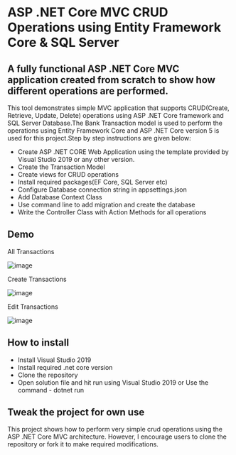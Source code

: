 # ASP .NET Core MVC CRUD Operations using Entity Framework Core & SQL Server

## A fully functional ASP .NET Core MVC application created from scratch to show how different operations are performed.

This tool demonstrates simple MVC application that supports CRUD(Create, Retrieve, Update, Delete) operations using ASP .NET Core framework and SQL Server Database.The Bank Transaction model is used to perform the operations using Entity Framework Core and ASP .NET Core version 5 is used for this project.Step by step instructions are given below:
* Create ASP .NET CORE Web Application using the template provided by Visual Studio 2019 or any other version.
* Create the Transaction Model
* Create views for CRUD operations
* Install required packages(EF Core, SQL Server etc)
* Configure Database connection string in appsettings.json
* Add Database Context Class
* Use command line to add migration and create the database
* Write the Controller Class with Action Methods for all operations

## Demo
All Transactions

![image](https://user-images.githubusercontent.com/84260545/214379034-836ddc15-0918-4d2c-8244-cc6fbcf6ba58.png)

Create Transactions

![image](https://user-images.githubusercontent.com/84260545/214378921-e8ca39af-29ae-4329-aec4-b2f53a7b5484.png)

Edit Transactions

![image](https://user-images.githubusercontent.com/84260545/214378860-adbac4b7-eaac-4d2d-9d04-f904a381109c.png)

## How to install

* Install Visual Studio 2019
* Install required .net core version
* Clone the repository
* Open solution file and hit run using Visual Studio 2019 or Use the command - dotnet run

## Tweak the project for own use
This project shows how to perform very simple crud operations using the ASP .NET Core MVC architecture. However, I encourage users to clone the repository or fork it to make required modifications.

